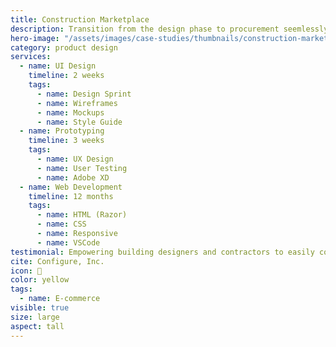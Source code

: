 ```yaml
---
title: Construction Marketplace
description: Transition from the design phase to procurement seemlessly by applying 21st century connectivity to an old-school process
hero-image: "/assets/images/case-studies/thumbnails/construction-marketplace-thumbnail.png"
category: product design
services:
  - name: UI Design
    timeline: 2 weeks
    tags:
      - name: Design Sprint
      - name: Wireframes
      - name: Mockups
      - name: Style Guide
  - name: Prototyping
    timeline: 3 weeks
    tags:
      - name: UX Design
      - name: User Testing
      - name: Adobe XD
  - name: Web Development
    timeline: 12 months
    tags:
      - name: HTML (Razor)
      - name: CSS
      - name: Responsive
      - name: VSCode
testimonial: Empowering building designers and contractors to easily compare, specify and purchase products by connecting them with local suppliers
cite: Configure, Inc.
icon: 🛒
color: yellow
tags:
  - name: E-commerce
visible: true
size: large
aspect: tall
---
```

